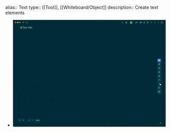 alias:: Text
type:: [[Tool]], [[Whiteboard/Object]]
description:: Create text elements

- ![CleanShot 2022-09-22 at 16.31.57.gif](../assets/CleanShot_2022-09-22_at_16.31.57_1663857213717_0.gif)
